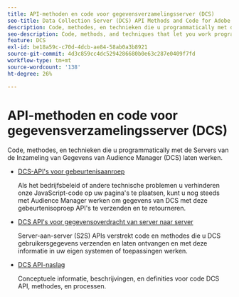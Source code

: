 ```yaml
---
title: API-methoden en code voor gegevensverzamelingsserver (DCS)
seo-title: Data Collection Server (DCS) API Methods and Code for Adobe Audience Manager (AAM)
description: Code, methodes, en technieken die u programmatically met de Servers van de Inzameling van Gegevens van Audience Manager (DCS) laten werken.
seo-description: Code, methods, and techniques that let you work programmatically with the Audience Manager Data Collection Servers (DCS).
feature: DCS
exl-id: be18a59c-c70d-4dcb-ae84-58ab0a3b8921
source-git-commit: 4d3c859cc4dc5294286680b0e63c287e0409f7fd
workflow-type: tm+mt
source-wordcount: '138'
ht-degree: 26%

---
```


# API-methoden en code voor gegevensverzamelingsserver (DCS)

Code, methodes, en technieken die u programmatically met de Servers van de Inzameling van Gegevens van Audience Manager (DCS) laten werken.

* [DCS-API&#39;s voor gebeurtenisaanroep](/help/using/api/dcs-intro/dcs-event-calls/dcs-event-calls.md)

  Als het bedrijfsbeleid of andere technische problemen u verhinderen onze JavaScript-code op uw pagina&#39;s te plaatsen, kunt u nog steeds met Audience Manager werken om gegevens van DCS met deze gebeurtenisoproep API&#39;s te verzenden en te retourneren.

* [DCS API&#39;s voor gegevensoverdracht van server naar server](/help/using/api/dcs-intro/dcs-s2s/dcs-s2s.md)

  Server-aan-server (S2S) APIs verstrekt code en methodes die u DCS gebruikersgegevens verzenden en laten ontvangen en met deze informatie in uw eigen systemen of toepassingen werken.

* [DCS API-naslag](/help/using/api/dcs-intro/dcs-api-reference/dcs-api-methods.md)

  Conceptuele informatie, beschrijvingen, en definities voor code DCS API, methodes, en processen.
